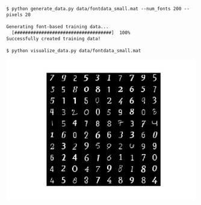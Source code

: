 ```
$ python generate_data.py data/fontdata_small.mat --num_fonts 200 --pixels 20

Generating font-based training data...
  [####################################]  100%
Successfully created training data!

$ python visualize_data.py data/fontdata_small.mat
```

![Sample training data](./images/font-data-viz.png)
